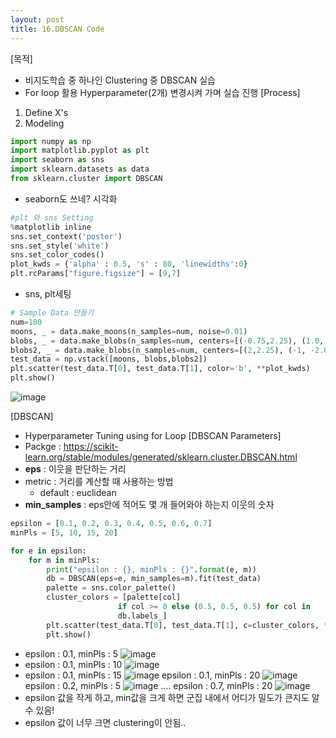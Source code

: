 ```yaml
---
layout: post
title: 16.DBSCAN Code
---
```


[목적]
  - 비지도학습 중 하나인 Clustering 중 DBSCAN 실습
  - For loop 활용 Hyperparameter(2개) 변경시켜 가며 실습 진행
[Process]
  1. Define X's
  2. Modeling
  
  ```python
  import numpy as np
import matplotlib.pyplot as plt
import seaborn as sns
import sklearn.datasets as data
from sklearn.cluster import DBSCAN
```
- seaborn도 쓰네? 시각화

```python
#plt 와 sns Setting
%matplotlib inline
sns.set_context('poster')
sns.set_style('white')
sns.set_color_codes()
plot_kwds = {'alpha' : 0.5, 's' : 80, 'linewidths':0}
plt.rcParams["figure.figsize"] = [9,7]
```
- sns, plt세팅

```python
# Sample Data 만들기
num=100
moons, _ = data.make_moons(n_samples=num, noise=0.01)
blobs, _ = data.make_blobs(n_samples=num, centers=[(-0.75,2.25), (1.0, -2.0)], cluster_std=0.25)
blobs2, _ = data.make_blobs(n_samples=num, centers=[(2,2.25), (-1, -2.0)], cluster_std=0.4)
test_data = np.vstack([moons, blobs,blobs2])
plt.scatter(test_data.T[0], test_data.T[1], color='b', **plot_kwds)
plt.show()
```
![image](https://github.com/code7ssage/code7ssage.github.io/blob/master/assets/attached%20file/Pasted%20image%2020240110172006.png?raw=true)

[DBSCAN]
  - Hyperparameter Tuning using for Loop
[DBSCAN Parameters]
  - Packge : https://scikit-learn.org/stable/modules/generated/sklearn.cluster.DBSCAN.html
  - **eps** : 이웃을 판단하는 거리
  - metric : 거리를 계산할 때 사용하는 방법
    - default : euclidean
  - **min_samples** : eps안에 적어도 몇 개 들어와야 하는지 이웃의 숫자
  
```python
epsilon = [0.1, 0.2, 0.3, 0.4, 0.5, 0.6, 0.7]
minPls = [5, 10, 15, 20]

for e in epsilon:
    for m in minPls:
        print("epsilon : {}, minPls : {}".format(e, m))
        db = DBSCAN(eps=e, min_samples=m).fit(test_data)
        palette = sns.color_palette()
        cluster_colors = [palette[col]
                        if col >= 0 else (0.5, 0.5, 0.5) for col in
                        db.labels_]
        plt.scatter(test_data.T[0], test_data.T[1], c=cluster_colors, **plot_kwds)
        plt.show()
```
- epsilon : 0.1, minPls : 5
![image](https://github.com/code7ssage/code7ssage.github.io/blob/master/assets/attached%20file/Pasted%20image%2020240110172049.png?raw=true)
- epsilon : 0.1, minPls : 10
![image](https://github.com/code7ssage/code7ssage.github.io/blob/master/assets/attached%20file/Pasted%20image%2020240110172131.png?raw=true)
- epsilon : 0.1, minPls : 15
![image](https://github.com/code7ssage/code7ssage.github.io/blob/master/assets/attached%20file/Pasted%20image%2020240110172157.png?raw=true)
epsilon : 0.1, minPls : 20
![image](https://github.com/code7ssage/code7ssage.github.io/blob/master/assets/attached%20file/Pasted%20image%2020240110172214.png?raw=true)
epsilon : 0.2, minPls : 5
![image](https://github.com/code7ssage/code7ssage.github.io/blob/master/assets/attached%20file/Pasted%20image%2020240110172255.png?raw=true)
....
epsilon : 0.7, minPls : 20
![image](https://github.com/code7ssage/code7ssage.github.io/blob/master/assets/attached%20file/Pasted%20image%2020240110172358.png?raw=true)
- epsilon 값을 작게 하고, min값을 크게 하면 군집 내에서 어디가 밀도가 큰지도 알 수 있음!
- epsilon 값이 너무 크면 clustering이 안됨..
